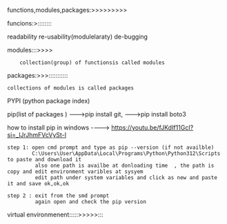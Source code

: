 functions,modules,packages:>>>>>>>>>

funcions:>::::::::

readability
re-usability(modulelaraty)
de-bugging

modules:::>>>>

        collection(group) of functionsis called modules

packages:>>>:::::::::::

    collections of modules is called packages

PYPI (python package index)

pip(list of packages ) --->pip install git,
                        --->pip install boto3

how to install pip in windows ----> https://youtu.be/fJKdIf11GcI?si=_lJrJhmFVcVySt-I

    step 1: open cmd prompt and type as pip --version (if not availble)
            C:\Users\User\AppData\Local\Programs\Python\Python312\Scripts to paste and download it 
             also one path is availbe at donloading time  , the path is copy and edit environment varibles at sysyem
             edit path under system variables and click as new and paste it and save ok,ok,ok

    step 2 : exit from the smd prompt
             again open and check the pip version
             
             

virtual environmenent:::::>>>>>:::
